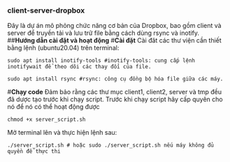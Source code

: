 ### client-server-dropbox
Đây là dự án mô phỏng chức năng cơ bản của Dropbox, bao gồm client và server để truyền tải và lưu trữ file bằng cách dùng rsync và inotify.
##**Hướng dẫn cài đặt và hoạt động**
#**Cài đặt** 
Cài đăt các thư viện cần thiết bằng lệnh (ubuntu20.04) trên terminal:
```terminal
sudo apt install inotify-tools #inotify-tools: cung cấp lệnh inotifywait để theo dõi các thay đổi của file. 

sudo apt install rsync #rsync: công cụ đồng bộ hóa file giữa các máy. 
```
#**Chạy code**
Đảm bảo rằng các thư mục client1, client2, server và tmp đều đã dược tạo trước khi chạy script. 
Trước khi chạy script hãy cấp quyên cho nó để nó có thể hoạt động được 
```terminal
chmod +x server_script.sh
```
Mở terminal lên và thực hiện lệnh sau: 
```terminal
./server_script.sh # hoặc sudo ./server_script.sh nếu máy không đủ quyền để thực thi
```
